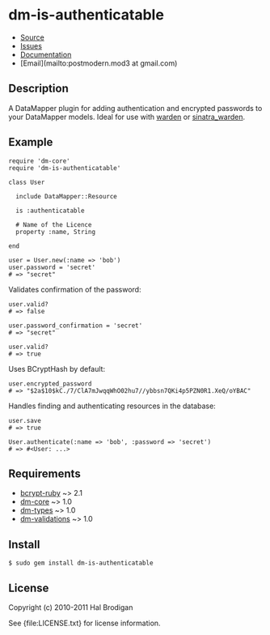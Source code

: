 # dm-is-authenticatable

* [Source](http://github.com/postmodern/dm-is-authenticatable)
* [Issues](http://github.com/postmodern/dm-is-authenticatable/issues)
* [Documentation](http://rubydoc.info/gems/dm-is-authenticatable/frames)
* [Email](mailto:postmodern.mod3 at gmail.com)

## Description

A DataMapper plugin for adding authentication and encrypted passwords to
your DataMapper models. Ideal for use with
[warden](http://github.com/hassox/warden) or
[sinatra_warden](http://github.com/jsmestad/sinatra_warden).

## Example

    require 'dm-core'
    require 'dm-is-authenticatable'
  
    class User
  
      include DataMapper::Resource

      is :authenticatable
    
      # Name of the Licence
      property :name, String
    
    end
  
    user = User.new(:name => 'bob')
    user.password = 'secret'
    # => "secret"

Validates confirmation of the password:

    user.valid?
    # => false

    user.password_confirmation = 'secret'
    # => "secret"

    user.valid?
    # => true

Uses BCryptHash by default:

    user.encrypted_password
    # => "$2a$10$kC./7/ClA7mJwqqWhO02hu7//ybbsn7QKi4p5PZN0R1.XeQ/oYBAC"

Handles finding and authenticating resources in the database:

    user.save
    # => true

    User.authenticate(:name => 'bob', :password => 'secret')
    # => #<User: ...>

## Requirements

* [bcrypt-ruby](http://rubygems.org/gems/bcrypt-ruby) ~> 2.1
* [dm-core](http://github.com/datamapper/dm-core/) ~> 1.0
* [dm-types](http://github.com/datamapper/dm-types/) ~> 1.0
* [dm-validations](http://github.com/datamapper/dm-validations/) ~> 1.0

## Install

    $ sudo gem install dm-is-authenticatable

## License

Copyright (c) 2010-2011 Hal Brodigan

See {file:LICENSE.txt} for license information.
